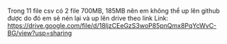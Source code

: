 Trong 11 file csv có 2 file 700MB, 185MB nên em không thể up lên github được do đó em sẽ nén lại và up lên drive theo link
Link: https://drive.google.com/file/d/18ljzCEeGzS3woP85pnQmx8PqYcWvC-BG/view?usp=sharing
